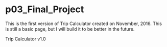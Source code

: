 # p03_Final_Project

This is the first version of Trip Calculator created on November, 2016. This is still a basic page, but I will build it to be better in the future.

Trip Calculator v1.0
